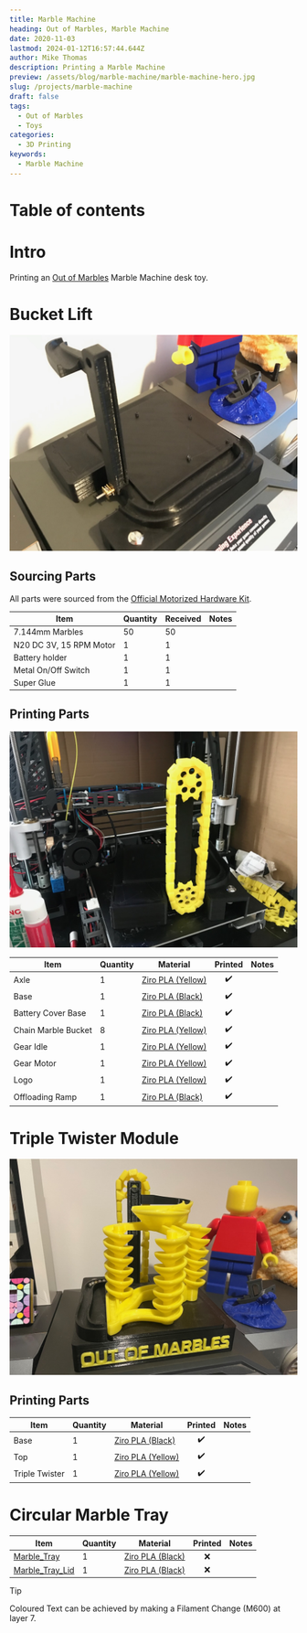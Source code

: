 ```yaml
---
title: Marble Machine
heading: Out of Marbles, Marble Machine
date: 2020-11-03
lastmod: 2024-01-12T16:57:44.644Z
author: Mike Thomas
description: Printing a Marble Machine
preview: /assets/blog/marble-machine/marble-machine-hero.jpg
slug: /projects/marble-machine
draft: false
tags:
  - Out of Marbles
  - Toys
categories:
  - 3D Printing
keywords:
  - Marble Machine
---
```


# Table of contents

# Intro

Printing an [Out of Marbles](https://outofmarbles.com/) Marble Machine desk toy.

# Bucket Lift

![Electronics installed into the base of the marble machine](/assets/blog/marble-machine/marble-machine-base.jpg)

## Sourcing Parts

All parts were sourced from the [Official Motorized Hardware Kit](https://outofmarbles.com/products/hardware-kits).

| Item                    | Quantity | Received | Notes |
| ----------------------- | -------- | -------- | ----- |
| 7.144mm Marbles         | 50       | 50       |       |
| N20 DC 3V, 15 RPM Motor | 1        | 1        |       |
| Battery holder          | 1        | 1        |       |
| Metal On/Off Switch     | 1        | 1        |       |
| Super Glue              | 1        | 1        |       |

## Printing Parts

![Installing the Chain, Marble Buckets and Gears](/assets/blog/marble-machine/chain-marble-bucket.jpg)

| Item                | Quantity | Material                                              |      Printed       | Notes |
| ------------------- | -------- | ----------------------------------------------------- | :----------------: | ----- |
| Axle                | 1        | [Ziro PLA (Yellow)](printer-filament#ziro-pla-yellow) | :heavy_check_mark: |       |
| Base                | 1        | [Ziro PLA (Black)](printer-filament#ziro-pla-black)   | :heavy_check_mark: |       |
| Battery Cover Base  | 1        | [Ziro PLA (Black)](printer-filament#ziro-pla-black)   | :heavy_check_mark: |       |
| Chain Marble Bucket | 8        | [Ziro PLA (Yellow)](printer-filament#ziro-pla-yellow) | :heavy_check_mark: |       |
| Gear Idle           | 1        | [Ziro PLA (Yellow)](printer-filament#ziro-pla-yellow) | :heavy_check_mark: |       |
| Gear Motor          | 1        | [Ziro PLA (Yellow)](printer-filament#ziro-pla-yellow) | :heavy_check_mark: |       |
| Logo                | 1        | [Ziro PLA (Yellow)](printer-filament#ziro-pla-yellow) | :heavy_check_mark: |       |
| Offloading Ramp     | 1        | [Ziro PLA (Black)](printer-filament#ziro-pla-black)   | :heavy_check_mark: |       |

# Triple Twister Module

![The Out of Marbles, marble machine fully assembled](/assets/blog/marble-machine/marble-machine-assembled.jpg)

## Printing Parts

| Item           | Quantity | Material                                              |      Printed       | Notes |
| -------------- | -------- | ----------------------------------------------------- | :----------------: | ----- |
| Base           | 1        | [Ziro PLA (Black)](printer-filament#ziro-pla-black)   | :heavy_check_mark: |       |
| Top            | 1        | [Ziro PLA (Yellow)](printer-filament#ziro-pla-yellow) | :heavy_check_mark: |       |
| Triple Twister | 1        | [Ziro PLA (Yellow)](printer-filament#ziro-pla-yellow) | :heavy_check_mark: |       |

# Circular Marble Tray

| Item                                                               | Quantity | Material                                            | Printed | Notes |
| ------------------------------------------------------------------ | -------- | --------------------------------------------------- | :-----: | ----- |
| [Marble_Tray](https://www.thingiverse.com/thing:5135034/files)     | 1        | [Ziro PLA (Black)](printer-filament#ziro-pla-black) |   :x:   |       |
| [Marble_Tray_Lid](https://www.thingiverse.com/thing:5135034/files) | 1        | [Ziro PLA (Black)](printer-filament#ziro-pla-Black) |   :x:   |       |

> [!TIP]
> Coloured Text can be achieved by making a Filament Change (M600) at layer 7.

